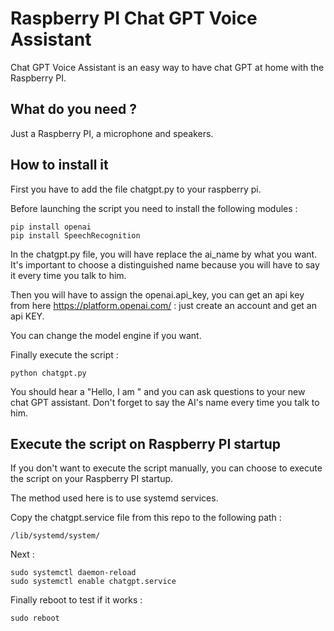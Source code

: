 # Raspberry PI Chat GPT Voice Assistant

Chat GPT Voice Assistant is an easy way to have chat GPT at home with the Raspberry PI.

## What do you need ?

Just a Raspberry PI, a microphone and speakers.

## How to install it

First you have to add the file chatgpt.py to your raspberry pi.

Before launching the script you need to install the following modules :

````
pip install openai
pip install SpeechRecognition
````

In the chatgpt.py file, you will have replace the ai_name by what you want. It's important to choose a distinguished name
because you will have to say it every time you talk to him.

Then you will have to assign the openai.api_key, you can get an api key from here https://platform.openai.com/ : just create an account and get an api KEY. 

You can change the model engine if you want.

Finally execute the script :

````
python chatgpt.py
````

You should hear a "Hello, I am <Bot name>" and you can ask questions to your new chat GPT assistant. Don't forget to say the AI's name every time you talk to him.

## Execute the script on Raspberry PI startup

If you don't want to execute the script manually, you can choose to execute the script on your Raspberry PI startup.

The method used here is to use systemd services.

Copy the chatgpt.service file from this repo to the following path :

````
/lib/systemd/system/
````

Next :

````
sudo systemctl daemon-reload
sudo systemctl enable chatgpt.service
````

Finally reboot to test if it works :

````
sudo reboot
````